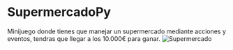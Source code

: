 # SupermercadoPy
Minijuego donde tienes que manejar un supermercado mediante acciones y eventos, tendras que llegar a los 10.000€ para ganar.
![Supermercado](img/ejemplo.png)
